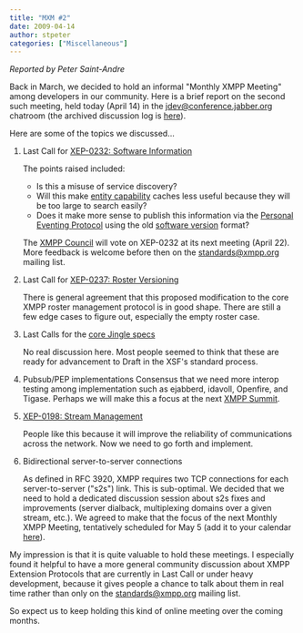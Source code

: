```yaml
---
title: "MXM #2"
date: 2009-04-14
author: stpeter
categories: ["Miscellaneous"]
---
```


*Reported by Peter Saint-Andre*

Back in March, we decided to hold an informal "Monthly XMPP Meeting" among developers in our community. Here is a brief report on the second such meeting, held today (April 14) in the [jdev@conference.jabber.org](xmpp:jdev@conference.jabber.org?join) chatroom (the archived discussion log is [here](http://logs.jabber.org/jdev@conference.jabber.org/2009-04-14.html#14:06:45)).

Here are some of the topics we discussed...

1. Last Call for [XEP-0232: Software Information](https://xmpp.org/extensions/xep-0232.html)

    The points raised included:
    -   Is this a misuse of service discovery?
    -   Will this make [entity capability](https://xmpp.org/extensions/xep-0115.html) caches less useful because they will be too large to search easily?
    -   Does it make more sense to publish this information via the [Personal Eventing Protocol](https://xmpp.org/extensions/xep-0163.html) using the old [software version](https://xmpp.org/extensions/xep-0092.html) format?

    The [XMPP Council](/about/xmpp-standards-foundation#council) will vote on XEP-0232 at its next meeting (April 22). More feedback is welcome before then on the [standards@xmpp.org](https://mail.jabber.org/mailman/listinfo/standards) mailing list.

2.  Last Call for [XEP-0237: Roster Versioning](https://xmpp.org/extensions/xep-0237.html)

    There is general agreement that this proposed modification to the core XMPP roster management protocol is in good shape. There are still a few edge cases to figure out, especially the empty roster case.

3.  Last Calls for the [core Jingle specs](https://xmpp.org/tech/jingle.shtml)

    No real discussion here. Most people seemed to think that these are ready for advancement to Draft in the XSF's standard process.

4.  Pubsub/PEP implementations Consensus that we need more interop testing among implementation such as ejabberd, idavoll, Openfire, and Tigase. Perhaps we will make this a focus at the next [XMPP Summit](https://xmpp.org/summit/).

5.  [XEP-0198: Stream Management](https://xmpp.org/extensions/xep-0198.html)

    People like this because it will improve the reliability of communications across the network. Now we need to go forth and implement.

6.  Bidirectional server-to-server connections

    As defined in RFC 3920, XMPP requires two TCP connections for each server-to-server ("s2s") link. This is sub-optimal. We decided that we need to hold a dedicated discussion session about s2s fixes and improvements (server dialback, multiplexing domains over a given stream, etc.). We agreed to make that the focus of the next Monthly XMPP Meeting, tentatively scheduled for May 5 (add it to your calendar [here](https://xmpp.org/xsf/XSF.ics)).

My impression is that it is quite valuable to hold these meetings. I especially found it helpful to have a more general community discussion about XMPP Extension Protocols that are currently in Last Call or under heavy development, because it gives people a chance to talk about them in real time rather than only on the standards@xmpp.org mailing list.

So expect us to keep holding this kind of online meeting over the coming months.
